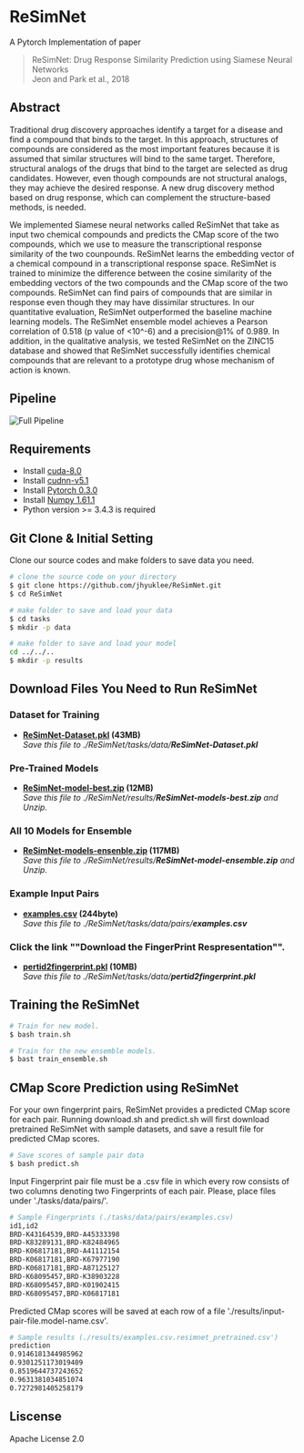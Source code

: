 # ReSimNet
A Pytorch Implementation of paper
> ReSimNet: Drug Response Similarity Prediction using Siamese Neural Networks <br>
> Jeon and Park et al., 2018

## Abstract
Traditional drug discovery approaches identify a target for a disease and find a compound that binds to the target. In this approach, structures of compounds are considered as the most important features because it is assumed that similar structures will bind to the same target. Therefore, structural analogs of the drugs that bind to the target are selected as drug candidates. However, even though compounds are not structural analogs, they may achieve the desired response. A new drug discovery method based on drug response, which can complement the structure-based methods, is needed.

We implemented Siamese neural networks called ReSimNet that take as input two chemical compounds and predicts the CMap score of the two compounds, which we use to measure the transcriptional response similarity of the two counpounds. ReSimNet learns the embedding vector of a chemical compound in a transcriptional response space. ReSimNet is trained to minimize the difference between the cosine similarity of the embedding vectors of the two compounds and the CMap score of the two compounds. ReSimNet can find pairs of compounds that are similar in response even though they may have dissimilar structures. In our quantitative evaluation, ReSimNet outperformed the baseline machine learning models. The ReSimNet ensemble model achieves a Pearson correlation of 0.518 (p value of <10^-6) and a precision@1% of 0.989. In addition, in the qualitative analysis, we tested ReSimNet on the ZINC15 database and showed that ReSimNet successfully identifies chemical compounds that are relevant to a prototype drug whose mechanism of action is known.

## Pipeline
![Full Pipeline](/images/pipeline_updated_kang2.png)

## Requirements
- Install [cuda-8.0](https://developer.nvidia.com/cuda-downlaods)
- Install [cudnn-v5.1](https://developer.nvidia.com/cudnn)
- Install [Pytorch 0.3.0](https://pytorch.org/)
- Install [Numpy 1.61.1](https://pypi.org/project/numpy/)
- Python version >= 3.4.3 is required

## Git Clone & Initial Setting
Clone our source codes and make folders to save data you need.

```bash
# clone the source code on your directory
$ git clone https://github.com/jhyuklee/ReSimNet.git
$ cd ReSimNet

# make folder to save and load your data
$ cd tasks
$ mkdir -p data

# make folder to save and load your model
cd ../../..
$ mkdir -p results
```

## Download Files You Need to Run ReSimNet

### Dataset for Training
- **[ReSimNet-Dataset.pkl](https://drive.google.com/file/d/1Q-vsozn1mL2b4QnhzC5izxuLoidkxAZ6/view?usp=sharing) (43MB)** <br>
*Save this file to ./ReSimNet/tasks/data/**ReSimNet-Dataset.pkl***

### Pre-Trained Models
- **[ReSimNet-model-best.zip](https://drive.google.com/file/d/1QAD_ftYu7eu-2ZeSGiVuu0P6tQ8sE8Vb/view?usp=sharing) (12MB)** <br>
*Save this file to ./ReSimNet/results/**ReSimNet-models-best.zip** and Unzip.*

### All 10 Models for Ensemble
- **[ReSimNet-models-ensenble.zip](https://drive.google.com/file/d/1SDgSaCiVOEXHHm-8ulJB18Ru6ETj8upf/view?usp=sharing) (117MB)** <br>
*Save this file to ./ReSimNet/results/**ReSimNet-model-ensemble.zip** and Unzip.*

### Example Input Pairs
- **[examples.csv](https://drive.google.com/file/d/1Vd7tikk8cZ5B_cDFqWX5Ou5yyYZ2r_CN/view?usp=sharing) (244byte)** <br>
*Save this file to ./ReSimNet/tasks/data/pairs/**examples.csv***

### Click the link ""Download the FingerPrint Respresentation"".
- **[pertid2fingerprint.pkl](https://drive.google.com/file/d/1r7kwmnRluaUDws1mOvvITn3EFfpyjnDX/view?usp=sharing) (10MB)** <br>
*Save this file to ./ReSimNet/tasks/data/**pertid2fingerprint.pkl***


## Training the ReSimNet

```bash
# Train for new model.
$ bash train.sh

# Train for the new ensemble models.
$ bast train_ensemble.sh
```

## CMap Score Prediction using ReSimNet
For your own fingerprint pairs, ReSimNet provides a predicted CMap score for each pair. Running download.sh and predict.sh will first download pretrained ReSimNet with sample datasets, and save a result file for predicted CMap scores.
```bash
# Save scores of sample pair data
$ bash predict.sh
```
Input Fingerprint pair file must be a .csv file in which every row consists of two columns denoting two Fingerprints of each pair. Please, place files under './tasks/data/pairs/'. 
```bash
# Sample Fingerprints (./tasks/data/pairs/examples.csv)
id1,id2
BRD-K43164539,BRD-A45333398
BRD-K83289131,BRD-K82484965
BRD-K06817181,BRD-A41112154
BRD-K06817181,BRD-K67977190
BRD-K06817181,BRD-A87125127
BRD-K68095457,BRD-K38903228
BRD-K68095457,BRD-K01902415
BRD-K68095457,BRD-K06817181
```
Predicted CMap scores will be saved at each row of a file './results/input-pair-file.model-name.csv'.
```bash
# Sample results (./results/examples.csv.resimnet_pretrained.csv')
prediction
0.9146181344985962
0.9301251173019409
0.8519644737243652
0.9631381034851074
0.7272981405258179
```

## Liscense
Apache License 2.0
